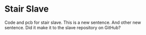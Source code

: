 # Stair Slave
Code and pcb for stair slave. This is a new sentence. And other new sentence. Did it make it to the slave repository on GitHub?

